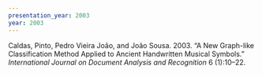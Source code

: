 ```yaml
---
presentation_year: 2003
year: 2003
---
```


Caldas, Pinto, Pedro Vieira João, and João Sousa. 2003. “A New Graph-like Classification Method Applied to Ancient Handwritten Musical Symbols.” <i>International Journal on Document Analysis and Recognition</i> 6 (1):10–22.